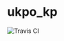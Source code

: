 
# ukpo_kp
<img src="https://travis-ci.com/cvvspb/ukpo_kp.svg?branch=master"
     alt="Travis CI"
/>
